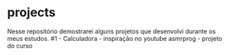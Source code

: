 # projects
Nesse repositório demostrarei alguns projetos que desenvolvi durante os meus estudos.
#1 - Calculadora  - inspiração no youtube asmrprog - projeto do curso
